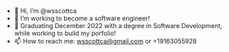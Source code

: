 - 👋 Hi, I’m @wsscottca
- 👀 I’m working to become a software engineer!
- 🌱 Graduating December 2022 with a degree in Software Development, while working to build my porfolio!
- 📫 How to reach me: wsscottca@gmail.com or +19163055928
